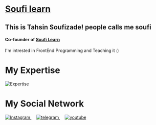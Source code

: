 <h1>
  <a href='https://instagram.com/soufi_learn'>Soufi learn</a>
</h1>

<div>
  <h2>This is Tahsin Soufizade! people calls me soufi</h2>
  <h4>Co-founder of  <a href='https://instagram.com/soufi_learn'>Soufi Learn</a></h4>
  <p>I'm intrested in FrontEnd Programming and Teaching it :)</p>
</div>
  
<div>
  <h1>My Expertise</h1>
  <img src='https://skillicons.dev/icons?i=html,css,javascript,git,github,react,next,tailwindcss,sass,graphql,mui' alt='Expertise'/>
</div>

<h1>My Social Network</h1>
<a href="https://instagram.com/soufi_learn" rel="nofollow">
    <img alt="Instagram" src="https://camo.githubusercontent.com/94b50d6a71e67a79d85b051d8af86ad7cc541a7304e6db4825430830e9a43383/68747470733a2f2f696d672e736869656c64732e696f2f62616467652f496e7374616772616d2d2532334534343035462e7376673f7374796c653d666f722d7468652d6261646765266c6f676f3d496e7374616772616d266c6f676f436f6c6f723d7768697465" data-canonical-src="https://img.shields.io/badge/Instagram-%23E4405F.svg?style=for-the-badge&amp;logo=Instagram&amp;logoColor=white" style="max-width: 100%;">
</a>
&nbsp; &nbsp;
<a href="https://t.me/soufi_learn" target="blank" title='Telegram'>
 <img src="https://img.icons8.com/?size=100&id=oWiuH0jFiU0R&format=png&color=000000" alt='telegram'/>
</a>
  &nbsp; &nbsp;
 <a href="https://www.aparat.com/soufi_learn" target="blank" title='Aparat'>
    <img src="https://img.icons8.com/?size=100&id=19318&format=png&color=000000" alt='youtube'/>
</a>
